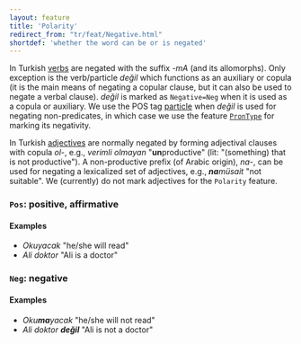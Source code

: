 ```yaml
---
layout: feature
title: 'Polarity'
redirect_from: "tr/feat/Negative.html"
shortdef: 'whether the word can be or is negated'
---
```


In Turkish [verbs](tr-pos/VERB) are negated with the suffix _-mA_ (and its allomorphs).
Only exception is the verb/particle _değil_ which functions as an auxiliary or copula
(it is the main means of negating a copular clause, but it can also be used to negate a verbal clause).
_değil_ is marked as `Negative=Neg` when it is used as a copula or auxiliary.
We use the POS tag [particle](tr-pos/PART) when _değil_ is used for negating non-predicates,
in which case we use the feature [`PronType`](PronType) for marking its negativity. 


In Turkish [adjectives](tr-pos/ADJ) are normally negated by forming adjectival
clauses with copula _ol-_, e.g., _verimli olmayan_ "<b>un</b>productive"
(lit: "(something) that is not productive").
A non-productive prefix (of Arabic origin), _na-_, can be used for negating a lexicalized set of adjectives, e.g., _<b>na</b>müsait_ "not suitable".
We (currently) do not mark adjectives for the `Polarity` feature.

### `Pos`: positive, affirmative

#### Examples

- _Okuyacak_ "he/she will read"
- _Ali doktor_ "Ali is a doctor"

### `Neg`: negative

#### Examples

- _Oku<b>ma</b>yacak_ "he/she will not read"
- _Ali doktor <b>değil</b>_ "Ali is not a doctor"

<!-- Interlanguage links updated Út zář 29 20:23:11 CEST 2020 -->
